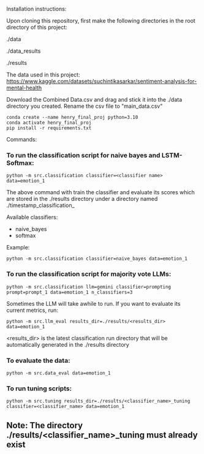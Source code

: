 Installation instructions:

Upon cloning this repository, first make the following directories in the root directory of this project:

./data

./data_results

./results

The data used in this project: https://www.kaggle.com/datasets/suchintikasarkar/sentiment-analysis-for-mental-health

Download the Combined Data.csv and drag and stick it into the ./data directory you created. Rename the csv file to "main_data.csv"

```
conda create --name henry_final_proj python=3.10
conda activate henry_final_proj
pip install -r requirements.txt
```

Commands:

### To run the classification script for naive bayes and LSTM-Softmax:

```
python -m src.classification classifier=<classifier name> data=emotion_1
```

The above command with train the classifier and evaluate its scores which are stored in the ./results directory under a directory named ./timestamp_classification_<classifier name>

Available classifiers:
- naive_bayes
- softmax

Example:

```
python -m src.classification classifier=naive_bayes data=emotion_1
```

### To run the classification script for majority vote LLMs:

```
python -m src.classification llm=gemini classifier=prompting prompt=prompt_1 data=emotion_1 n_classifiers=3
```

Sometimes the LLM will take awhile to run. If you want to evaluate its current metrics, run:

```
python -m src.llm_eval results_dir=./results/<results_dir> data=emotion_1
```

<results_dir> is the latest classification run directory that will be automatically generated in the ./results directory

### To evaluate the data:

```
python -m src.data_eval data=emotion_1
```

### To run tuning scripts:

```
python -m src.tuning results_dir=./results/<classifier_name>_tuning classifier=<classifier_name> data=emotion_1
```

## Note: The directory ./results/<classifier_name>_tuning must already exist
